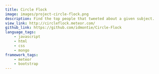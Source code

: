 ```yaml
---
title: Circle Flock
image: images/project-circle-flock.png
description: Find the top people that tweeted about a given subject.
view_link: http://circleflock.meteor.com/
github_link: https://github.com/idmontie/Circle-Flock
language_tags:
    - javascript
    - html
    - css
    - mongo
framework_tags:
    - meteor
    - bootstrap
---
```


